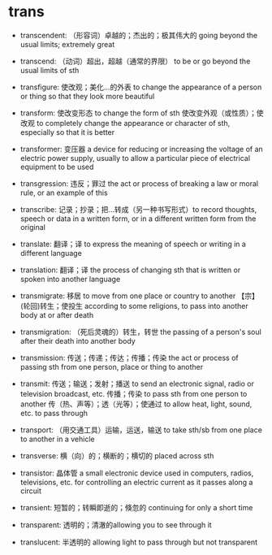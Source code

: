 # trans

- transcendent: （形容词）卓越的；杰出的；极其伟大的 going beyond the usual limits; extremely great
- transcend: （动词）超出，超越（通常的界限） to be or go beyond the usual limits of sth

- transfigure: 使改观；美化…的外表 to change the appearance of a person or thing so that they look more beautiful

- transform: 使改变形态 to change the form of sth 使改变外观（或性质）；使改观 to completely change the appearance or character of sth, especially so that it is better
- transformer: 变压器 a device for reducing or increasing the voltage of an electric power supply, usually to allow a particular piece of electrical equipment to be used

- transgression: 违反；罪过 the act or process of breaking a law or moral rule, or an example of this

- transcribe: 记录；抄录；把…转成（另一种书写形式）to record thoughts, speech or data in a written form, or in a different written form from the original
- translate: 翻译；译 to express the meaning of speech or writing in a different language
- translation: 翻译；译 the process of changing sth that is written or spoken into another language

- transmigrate: 移居 to move from one place or country to another 【宗】(轮回)转生；使投生 according to some religions, to pass into another body at or after death
- transmigration: （死后灵魂的）转生，转世 the passing of a person's soul after their death into another body

- transmission: 传送；传递；传达；传播；传染 the act or process of passing sth from one person, place or thing to another
- transmit: 传送；输送；发射；播送 to send an electronic signal, radio or television broadcast, etc. 传播；传染 to pass sth from one person to another 传（热、声等）；透（光等）；使通过 to allow heat, light, sound, etc. to pass through

- transport: （用交通工具）运输，运送，输送 to take sth/sb from one place to another in a vehicle

- transverse: 横（向）的；横断的；横切的 placed across sth

- transistor: 晶体管 a small electronic device used in computers, radios, televisions, etc. for controlling an electric current as it passes along a circuit

- transient: 短暂的；转瞬即逝的；倏忽的 continuing for only a short time

- transparent: 透明的；清澈的allowing you to see through it
- translucent: 半透明的 allowing light to pass through but not transparent

